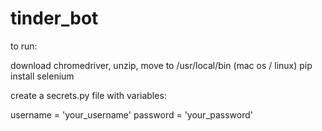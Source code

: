 # tinder_bot

to run:

download chromedriver, unzip, move to /usr/local/bin (mac os / linux)
pip install selenium

create a secrets.py file with variables:

 username = 'your_username'
 password = 'your_password'
